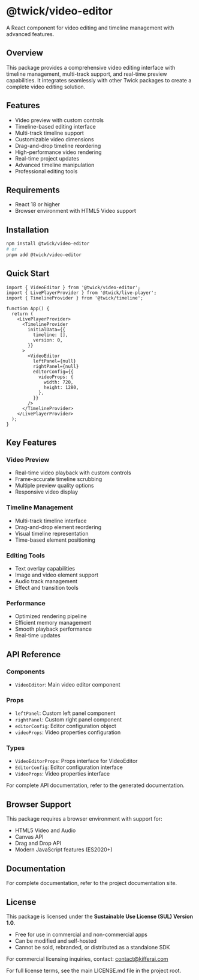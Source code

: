 # @twick/video-editor

A React component for video editing and timeline management with advanced features.

## Overview

This package provides a comprehensive video editing interface with timeline management, multi-track support, and real-time preview capabilities. It integrates seamlessly with other Twick packages to create a complete video editing solution.

## Features

- Video preview with custom controls
- Timeline-based editing interface
- Multi-track timeline support
- Customizable video dimensions
- Drag-and-drop timeline reordering
- High-performance video rendering
- Real-time project updates
- Advanced timeline manipulation
- Professional editing tools

## Requirements

- React 18 or higher
- Browser environment with HTML5 Video support

## Installation

```bash
npm install @twick/video-editor
# or
pnpm add @twick/video-editor
```

## Quick Start

```tsx
import { VideoEditor } from '@twick/video-editor';
import { LivePlayerProvider } from '@twick/live-player';
import { TimelineProvider } from '@twick/timeline';

function App() {
  return (
    <LivePlayerProvider>
      <TimelineProvider
        initialData={{
          timeline: [],
          version: 0,
        }}
      >
        <VideoEditor
          leftPanel={null}
          rightPanel={null}
          editorConfig={{
            videoProps: {
              width: 720,
              height: 1280,
            },
          }}
        />
      </TimelineProvider>
    </LivePlayerProvider>
  );
}
```

## Key Features

### Video Preview
- Real-time video playback with custom controls
- Frame-accurate timeline scrubbing
- Multiple preview quality options
- Responsive video display

### Timeline Management
- Multi-track timeline interface
- Drag-and-drop element reordering
- Visual timeline representation
- Time-based element positioning

### Editing Tools
- Text overlay capabilities
- Image and video element support
- Audio track management
- Effect and transition tools

### Performance
- Optimized rendering pipeline
- Efficient memory management
- Smooth playback performance
- Real-time updates

## API Reference

### Components

- `VideoEditor`: Main video editor component

### Props

- `leftPanel`: Custom left panel component
- `rightPanel`: Custom right panel component
- `editorConfig`: Editor configuration object
- `videoProps`: Video properties configuration

### Types

- `VideoEditorProps`: Props interface for VideoEditor
- `EditorConfig`: Editor configuration interface
- `VideoProps`: Video properties interface

For complete API documentation, refer to the generated documentation.

## Browser Support

This package requires a browser environment with support for:
- HTML5 Video and Audio
- Canvas API
- Drag and Drop API
- Modern JavaScript features (ES2020+)

## Documentation

For complete documentation, refer to the project documentation site.

## License

This package is licensed under the **Sustainable Use License (SUL) Version 1.0**.

- Free for use in commercial and non-commercial apps
- Can be modified and self-hosted
- Cannot be sold, rebranded, or distributed as a standalone SDK

For commercial licensing inquiries, contact: contact@kifferai.com

For full license terms, see the main LICENSE.md file in the project root.
